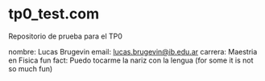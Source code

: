 # tp0_test.com
Repositorio de prueba para el TP0

nombre: Lucas Brugevin
email: lucas.brugevin@ib.edu.ar
carrera: Maestria en Fisica
fun fact: Puedo tocarme la nariz con la lengua (for some it is not so much fun)